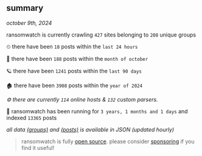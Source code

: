 
## summary
_october 9th, 2024_

ransomwatch is currently crawling `427` sites belonging to `208` unique groups

⏲ there have been `18` posts within the `last 24 hours`

🦈 there have been `188` posts within the `month of october`

🪐 there have been `1241` posts within the `last 90 days`

🏚 there have been `3908` posts within the `year of 2024`

_⚙️ there are currently `114` online hosts & `132` custom parsers._

🦕 ransomwatch has been running for `3 years, 1 months and 1 days` and indexed `13365` posts

_all data  [(groups)](http://ransomwhat.telemetry.ltd/groups) and [(posts)](http://ransomwhat.telemetry.ltd/posts) is available in JSON (updated hourly)_

> ransomwatch is fully [open source](https://github.com/joshhighet/ransomwatch#ransomwatch--). please consider [sponsoring](https://github.com/sponsors/joshhighet) if you find it useful!
